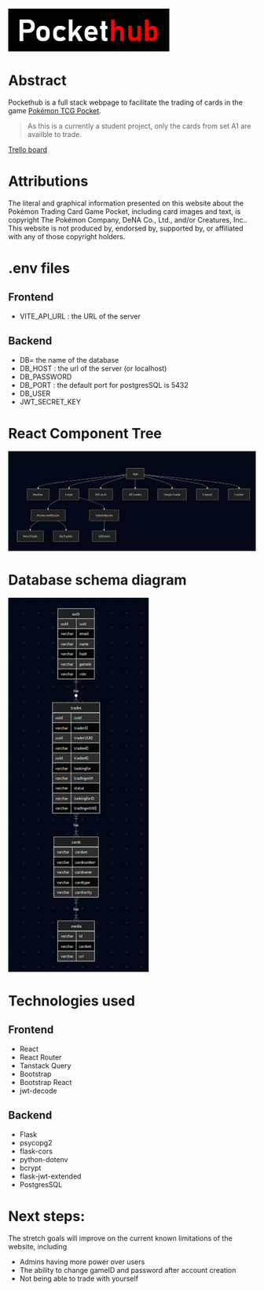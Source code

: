 ![Pockethub](Pockethub.png "Pockethub")

# Abstract

Pockethub is a full stack webpage to facilitate the trading of cards in the game [Pokémon TCG Pocket](https://tcgpocket.pokemon.com/en-us/).

> As this is a currently a student project, only the cards from set A1 are availble to trade.

[Trello board](https://trello.com/b/6gqlg9CJ/pockethub)

# Attributions

The literal and graphical information presented on this website about the Pokémon Trading Card Game Pocket, including card images and text, is copyright The Pokémon Company, DeNA Co., Ltd., and/or Creatures, Inc.. This website is not produced by, endorsed by, supported by, or affiliated with any of those copyright holders.

# .env files

## Frontend

- VITE_API_URL : the URL of the server

## Backend

- DB= the name of the database
- DB_HOST : the url of the server (or localhost)
- DB_PASSWORD
- DB_PORT : the default port for postgresSQL is 5432
- DB_USER
- JWT_SECRET_KEY

# React Component Tree

![React](React_Diagram.png)

# Database schema diagram

![Database](Database_Diagram.png)

# Technologies used

## Frontend

- React
- React Router
- Tanstack Query
- Bootstrap
- Bootstrap React
- jwt-decode

## Backend

- Flask
- psycopg2
- flask-cors
- python-dotenv
- bcrypt
- flask-jwt-extended
- PostgresSQL

# Next steps:

The stretch goals will improve on the current known limitations of the website, including

- Admins having more power over users
- The ability to change gameID and password after account creation
- Not being able to trade with yourself
